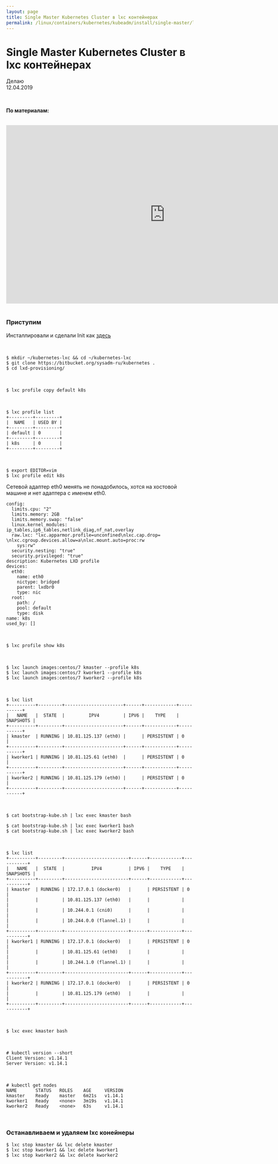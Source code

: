 ```yaml
---
layout: page
title: Single Master Kubernetes Cluster в lxc контейнерах
permalink: /linux/containers/kubernetes/kubeadm/install/single-master/lxc/
---
```


# Single Master Kubernetes Cluster в lxc контейнерах

Делаю  
12.04.2019

<br/>

**По материалам:**

<br/>

<div align="center">
    <iframe width="853" height="480" src="https://www.youtube.com/embed/XQvQUE7tAsk" frameborder="0" allow="autoplay; encrypted-media" allowfullscreen></iframe>
</div>

<br/>

### Приступим

Инсталлировали и сделали Init как <a href="/linux/containers/lxc/ubuntu/">здесь</a>

<br/>

    $ mkdir ~/kubernetes-lxc && cd ~/kubernetes-lxc
    $ git clone https://bitbucket.org/sysadm-ru/kubernetes .
    $ cd lxd-provisioning/

<br/>

    $ lxc profile copy default k8s

<br/>

    $ lxc profile list
    +---------+---------+
    |  NAME   | USED BY |
    +---------+---------+
    | default | 0       |
    +---------+---------+
    | k8s     | 0       |
    +---------+---------+

<br/>

    $ export EDITOR=vim
    $ lxc profile edit k8s

Сетевой адаптер eth0 менять не понадобилось, хотся на хостовой машине и нет адаптера с именем eth0.

```
config:
  limits.cpu: "2"
  limits.memory: 2GB
  limits.memory.swap: "false"
  linux.kernel_modules: ip_tables,ip6_tables,netlink_diag,nf_nat,overlay
  raw.lxc: "lxc.apparmor.profile=unconfined\nlxc.cap.drop= \nlxc.cgroup.devices.allow=a\nlxc.mount.auto=proc:rw
    sys:rw"
  security.nesting: "true"
  security.privileged: "true"
description: Kubernetes LXD profile
devices:
  eth0:
    name: eth0
    nictype: bridged
    parent: lxdbr0
    type: nic
  root:
    path: /
    pool: default
    type: disk
name: k8s
used_by: []
```

<br/>

    $ lxc profile show k8s

<br/>

    $ lxc launch images:centos/7 kmaster --profile k8s
    $ lxc launch images:centos/7 kworker1 --profile k8s
    $ lxc launch images:centos/7 kworker2 --profile k8s

<br/>

    $ lxc list
    +----------+---------+----------------------+------+------------+-----------+
    |   NAME   |  STATE  |         IPV4         | IPV6 |    TYPE    | SNAPSHOTS |
    +----------+---------+----------------------+------+------------+-----------+
    | kmaster  | RUNNING | 10.81.125.137 (eth0) |      | PERSISTENT | 0         |
    +----------+---------+----------------------+------+------------+-----------+
    | kworker1 | RUNNING | 10.81.125.61 (eth0)  |      | PERSISTENT | 0         |
    +----------+---------+----------------------+------+------------+-----------+
    | kworker2 | RUNNING | 10.81.125.179 (eth0) |      | PERSISTENT | 0         |
    +----------+---------+----------------------+------+------------+-----------+

<br/>

    $ cat bootstrap-kube.sh | lxc exec kmaster bash

    $ cat bootstrap-kube.sh | lxc exec kworker1 bash
    $ cat bootstrap-kube.sh | lxc exec kworker2 bash

<br/>

    $ lxc list
    +----------+---------+------------------------+------+------------+-----------+
    |   NAME   |  STATE  |          IPV4          | IPV6 |    TYPE    | SNAPSHOTS |
    +----------+---------+------------------------+------+------------+-----------+
    | kmaster  | RUNNING | 172.17.0.1 (docker0)   |      | PERSISTENT | 0         |
    |          |         | 10.81.125.137 (eth0)   |      |            |           |
    |          |         | 10.244.0.1 (cni0)      |      |            |           |
    |          |         | 10.244.0.0 (flannel.1) |      |            |           |
    +----------+---------+------------------------+------+------------+-----------+
    | kworker1 | RUNNING | 172.17.0.1 (docker0)   |      | PERSISTENT | 0         |
    |          |         | 10.81.125.61 (eth0)    |      |            |           |
    |          |         | 10.244.1.0 (flannel.1) |      |            |           |
    +----------+---------+------------------------+------+------------+-----------+
    | kworker2 | RUNNING | 172.17.0.1 (docker0)   |      | PERSISTENT | 0         |
    |          |         | 10.81.125.179 (eth0)   |      |            |           |
    +----------+---------+------------------------+------+------------+-----------+

<br/>

    $ lxc exec kmaster bash

<br/>

    # kubectl version --short
    Client Version: v1.14.1
    Server Version: v1.14.1

<br/>

    # kubectl get nodes
    NAME       STATUS   ROLES    AGE     VERSION
    kmaster    Ready    master   6m21s   v1.14.1
    kworker1   Ready    <none>   3m19s   v1.14.1
    kworker2   Ready    <none>   63s     v1.14.1

<br/>

### Останавливаем и удаляем lxc конейнеры

    $ lxc stop kmaster && lxc delete kmaster
    $ lxc stop kworker1 && lxc delete kworker1
    $ lxc stop kworker2 && lxc delete kworker2
